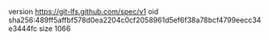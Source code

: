 version https://git-lfs.github.com/spec/v1
oid sha256:489ff5affbf578d0ea2204c0cf2058961d5ef6f38a78bcf4799eecc34e3444fc
size 1066
